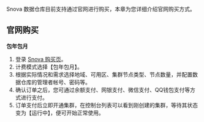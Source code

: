 
Snova 数据仓库目前支持通过官网进行购买，本章为您详细介绍官网购买方式。

## 官网购买
**包年包月**
1. 登录 [Snova 购买页](https://buy.cloud.tencent.com/snova#/)。
2. 计费模式选择【包年包月】。
3. 根据实际情况和需求选择地域、可用区、集群节点类型、节点数量，并配置数据仓库的管理者帐号、密码等。
4. 确认订单之后，您可通过余额支付、网银支付、微信支付、QQ钱包支付等方式进行支付。
5. 订单支付后立即开通集群，在控制台列表可以看到刚创建的集群，等待其状态变为【运行中】，便可开始正常使用。

